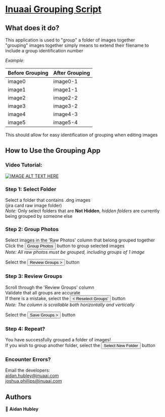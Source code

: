 # [Inuaai Grouping Script](https://inuaai.com)
## What does it do?
This application is used to "group" a folder of images together
<br>"grouping" images together simply means to extend their filename to include a group identification number

_Example:_

| Before Grouping | After Grouping |
|-----------------|----------------|
| image0          | image0-1       |
| image1          | image1-1       |
| image2          | image2-2       |
| image3          | image3-2       |
| image4          | image4-3       |
| image5          | image5-4       |

This should allow for easy identification of grouping when editing images

## How to Use the Grouping App

### Video Tutorial:
[![IMAGE ALT TEXT HERE](https://img.youtube.com/vi/MO0SkZuFlfM/0.jpg)](https://www.youtube.com/watch?v=MO0SkZuFlfM)


### Step 1: Select Folder
Select a folder that contains .dng images
<br>(jira card raw image folder)
<br>_Note_: Only select folders that are <b>Not Hidden</b>, _hidden folders_ are currently being grouped by someone else

### Step 2: Group Photos
Select images in the 'Raw Photos' column that belong grouped together
<br>Click the <button>Group Photos</button> button to group selected images
<br>_Note: All raw photos must be grouped, including groups of 1 image_

Select the <button>Review Groups ></button> button

### Step 3: Review Groups
Scroll through the 'Review Groups' column
<br> Validate that all groups are accurate
<br> If there is a mistake, select the <button>< Reselect Groups'</button> button
<br> _Note: The column is scrollable both horizontally and vertically_

Select the <button>Save Groups ></button> button

### Step 4: Repeat?
You have successfully grouped a folder of images!
<br>If you wish to group another folder, select the <button>Select New Folder</button> button

### Encounter Errors?
Email the developers:
<br><a>aidan.hubley@inuaai.com</a>
<br><a>joshua.phillips@inuaai.com</a>

## Authors
👤 **Aidan Hubley**